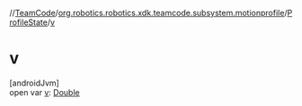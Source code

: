 //[TeamCode](../../../index.md)/[org.robotics.robotics.xdk.teamcode.subsystem.motionprofile](../index.md)/[ProfileState](index.md)/[v](v.md)

# v

[androidJvm]\
open var [v](v.md): [Double](https://kotlinlang.org/api/latest/jvm/stdlib/kotlin/-double/index.html)
